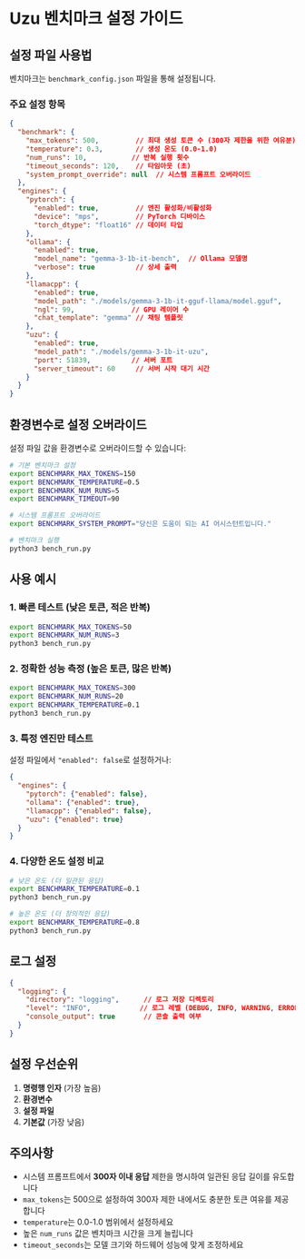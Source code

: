 # Uzu 벤치마크 설정 가이드

## 설정 파일 사용법

벤치마크는 `benchmark_config.json` 파일을 통해 설정됩니다.

### 주요 설정 항목

```json
{
  "benchmark": {
    "max_tokens": 500,         // 최대 생성 토큰 수 (300자 제한을 위한 여유분)
    "temperature": 0.3,        // 생성 온도 (0.0-1.0)
    "num_runs": 10,           // 반복 실행 횟수
    "timeout_seconds": 120,    // 타임아웃 (초)
    "system_prompt_override": null  // 시스템 프롬프트 오버라이드
  },
  "engines": {
    "pytorch": {
      "enabled": true,         // 엔진 활성화/비활성화
      "device": "mps",         // PyTorch 디바이스
      "torch_dtype": "float16" // 데이터 타입
    },
    "ollama": {
      "enabled": true,
      "model_name": "gemma-3-1b-it-bench",  // Ollama 모델명
      "verbose": true          // 상세 출력
    },
    "llamacpp": {
      "enabled": true,
      "model_path": "./models/gemma-3-1b-it-gguf-llama/model.gguf",
      "ngl": 99,              // GPU 레이어 수
      "chat_template": "gemma" // 채팅 템플릿
    },
    "uzu": {
      "enabled": true,
      "model_path": "./models/gemma-3-1b-it-uzu",
      "port": 51839,          // 서버 포트
      "server_timeout": 60     // 서버 시작 대기 시간
    }
  }
}
```

## 환경변수로 설정 오버라이드

설정 파일 값을 환경변수로 오버라이드할 수 있습니다:

```bash
# 기본 벤치마크 설정
export BENCHMARK_MAX_TOKENS=150
export BENCHMARK_TEMPERATURE=0.5
export BENCHMARK_NUM_RUNS=5
export BENCHMARK_TIMEOUT=90

# 시스템 프롬프트 오버라이드
export BENCHMARK_SYSTEM_PROMPT="당신은 도움이 되는 AI 어시스턴트입니다."

# 벤치마크 실행
python3 bench_run.py
```

## 사용 예시

### 1. 빠른 테스트 (낮은 토큰, 적은 반복)
```bash
export BENCHMARK_MAX_TOKENS=50
export BENCHMARK_NUM_RUNS=3
python3 bench_run.py
```

### 2. 정확한 성능 측정 (높은 토큰, 많은 반복)
```bash
export BENCHMARK_MAX_TOKENS=300
export BENCHMARK_NUM_RUNS=20
export BENCHMARK_TEMPERATURE=0.1
python3 bench_run.py
```

### 3. 특정 엔진만 테스트
설정 파일에서 `"enabled": false`로 설정하거나:

```json
{
  "engines": {
    "pytorch": {"enabled": false},
    "ollama": {"enabled": true},
    "llamacpp": {"enabled": false},
    "uzu": {"enabled": true}
  }
}
```

### 4. 다양한 온도 설정 비교
```bash
# 낮은 온도 (더 일관된 응답)
export BENCHMARK_TEMPERATURE=0.1
python3 bench_run.py

# 높은 온도 (더 창의적인 응답)
export BENCHMARK_TEMPERATURE=0.8
python3 bench_run.py
```

## 로그 설정

```json
{
  "logging": {
    "directory": "logging",      // 로그 저장 디렉토리
    "level": "INFO",            // 로그 레벨 (DEBUG, INFO, WARNING, ERROR)
    "console_output": true       // 콘솔 출력 여부
  }
}
```

## 설정 우선순위

1. **명령행 인자** (가장 높음)
2. **환경변수**
3. **설정 파일**
4. **기본값** (가장 낮음)

## 주의사항

- 시스템 프롬프트에서 **300자 이내 응답** 제한을 명시하여 일관된 응답 길이를 유도합니다
- `max_tokens`는 500으로 설정하여 300자 제한 내에서도 충분한 토큰 여유를 제공합니다
- `temperature`는 0.0-1.0 범위에서 설정하세요
- 높은 `num_runs` 값은 벤치마크 시간을 크게 늘립니다
- `timeout_seconds`는 모델 크기와 하드웨어 성능에 맞게 조정하세요 